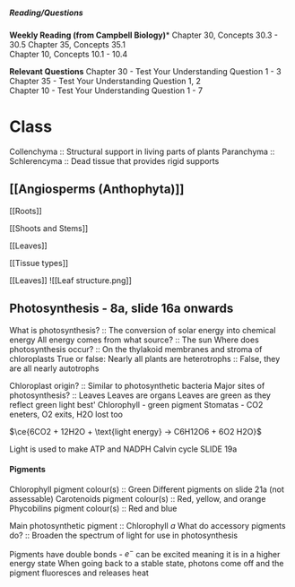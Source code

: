 ##### Reading/Questions
**Weekly Reading (from Campbell Biology)***
Chapter 30, Concepts 30.3 - 30.5
Chapter 35, Concepts 35.1  
Chapter 10, Concepts 10.1 - 10.4

**Relevant Questions**
Chapter 30 - Test Your Understanding Question 1 - 3  
Chapter 35 - Test Your Understanding Question 1, 2  
Chapter 10 - Test Your Understanding Question 1 - 7

# Class
Collenchyma :: Structural support in living parts of plants
Paranchyma :: 
Schlerencyma :: Dead tissue that provides rigid supports 

## [[Angiosperms (Anthophyta)]]

[[Roots]]

[[Shoots and Stems]]

[[Leaves]]

[[Tissue types]]

[[Leaves]]
![[Leaf structure.png]]


## Photosynthesis - 8a, slide 16a onwards
What is photosynthesis? :: The conversion of solar energy into chemical energy
All energy comes from what source? :: The sun
Where does photosynthesis occur? :: On the thylakoid membranes and stroma of chloroplasts
True or false: Nearly all plants are heterotrophs :: False, they are all nearly autotrophs

Chloroplast origin? :: Similar to photosynthetic bacteria
Major sites of photosynthesis? :: Leaves
Leaves are organs
Leaves are green as they reflect green light best'
	Chlorophyll - green pigment
Stomatas - CO2 eneters, O2 exits, H2O lost too

$\ce{6CO2 + 12H2O + \text{light energy} -> C6H12O6 + 6O2 H2O}$

Light is used to make ATP and NADPH
Calvin cycle
SLIDE 19a

#### Pigments
Chlorophyll pigment colour(s) :: Green
	Different pigments on slide 21a (not assessable)
Carotenoids pigment colour(s) :: Red, yellow, and orange
Phycobilins pigment colour(s) :: Red and blue

Main photosynthetic pigment :: Chlorophyll $a$
What do accessory pigments do? :: Broaden the spectrum of light for use in photosynthesis

Pigments have double bonds - $e^{-}$ can be excited meaning it is in a higher energy state
	When going back to a stable state, photons come off and the pigment fluoresces and releases heat
